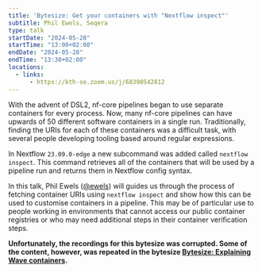```yaml
---
title: 'Bytesize: Get your containers with "Nextflow inspect"'
subtitle: Phil Ewels, Seqera
type: talk
startDate: "2024-05-28"
startTime: "13:00+02:00"
endDate: "2024-05-28"
endTime: "13:30+02:00"
locations:
  - links:
      - https://kth-se.zoom.us/j/68390542812
---
```


With the advent of DSL2, nf-core pipelines began to use separate containers for every process.
Now, many nf-core pipelines can have upwards of 50 different software containers in a single run.
Traditionally, finding the URIs for each of these containers was a difficult task, with several people developing tooling based around regular expressions.

In Nextflow `23.09.0-edge` a new subcommand was added called `nextflow inspect`.
This command retrieves all of the containers that will be used by a pipeline run and returns them in Nextflow config syntax.

In this talk, Phil Ewels ([@ewels](https://github.com/ewels/)) will guides us through the process of fetching container URIs using `nextflow inspect`
and show how this can be used to customise containers in a pipeline. This may be of particular use to people working in environments that cannot
access our public container registries or who may need additional steps in their container verification steps.

**Unfortunately, the recordings for this bytesize was corrupted. Some of the content, however, was repeated in the bytesize [Bytesize: Explaining Wave containers](https://nf-co.re/events/2024/bytesize_using_wave).**

